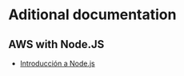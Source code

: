 # Aditional documentation

## AWS with Node.JS
 - [Introducción a Node.js](https://docs.aws.amazon.com/es_es/sdk-for-javascript/v2/developer-guide/getting-started-nodejs.html)